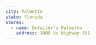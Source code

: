```yaml
---
city: Palmetto
state: florida
stores:
  - name: Detwiler's Palmetto
    address: 1800 Us Highway 301
---
```

